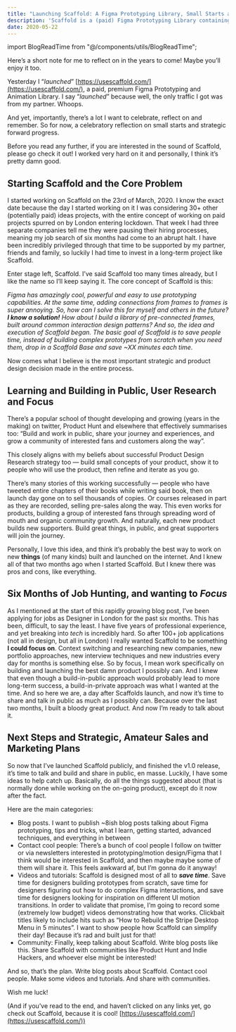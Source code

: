 ```yaml
---
title: "Launching Scaffold: A Figma Prototyping Library, Small Starts and Forward Progress"
description: 'Scaffold is a (paid) Figma Prototyping Library containing 285 different prototype Bases. That’s worth celebrating — the project successes, and reflecting on the things to improve and do next.'
date: 2020-05-22
---
```


import BlogReadTime from "@/components/utils/BlogReadTime";

<BlogReadTime readTime="5" />

Here’s a short note for me to reflect on in the years to come! Maybe you’ll enjoy it too.

Yesterday I “*launched*” [https://usescaffold.com/](https://usescaffold.com/), a paid, premium Figma Prototyping and Animation Library. I say “*launched*” because well, the only traffic I got was from my partner. Whoops.

And yet, importantly, there’s a lot I want to celebrate, reflect on and remember. So for now, a celebratory reflection on small starts and strategic forward progress.

Before you read any further, if you are interested in the sound of Scaffold, please go check it out! I worked very hard on it and personally, I think it’s pretty damn good.

## Starting Scaffold and the Core Problem

I started working on Scaffold on the 23rd of March, 2020. I know the exact date because the day I started working on it I was considering 30+ other (potentially paid) ideas projects, with the entire concept of working on paid projects spurred on by London entering lockdown. That week I had three separate companies tell me they were pausing their hiring processes, meaning my job search of six months had come to an abrupt halt. I have been incredibly privileged through that time to be supported by my partner, friends and family, so luckily I had time to invest in a long-term project like Scaffold.

Enter stage left, Scaffold. I’ve said Scaffold too many times already, but I like the name so I’ll keep saying it. The core concept of Scaffold is this:

*Figma has amazingly cool, powerful and easy to use prototyping capabilities. At the same time, adding connections from frames to frames is super annoying. So, how can I solve this for myself and others in the future?
**I know a solution!** How about I build a library of pre-connected frames, built around common interaction design patterns? And so, the idea and execution of Scaffold began.
The basic goal of Scaffold is to save people time, instead of building complex prototypes from scratch when you need them, drop in a Scaffold Base and save ~XX minutes each time.*

Now comes what I believe is the most important strategic and product design decision made in the entire process.

## Learning and Building in Public, User Research and Focus

There’s a popular school of thought developing and growing (years in the making) on twitter, Product Hunt and elsewhere that effectively summarises too: “Build and work in public, share your journey and experiences, and grow a community of interested fans and customers along the way”.

This closely aligns with my beliefs about successful Product Design Research strategy too — build small concepts of your product, show it to people who will use the product, then refine and iterate as you go.

There’s many stories of this working successfully — people who have tweeted entire chapters of their books while writing said book, then on launch day gone on to sell thousands of copies. Or courses released in part as they are recorded, selling pre-sales along the way. This even works for products, building a group of interested fans through spreading word of mouth and organic community growth. And naturally, each new product builds new supporters. Build great things, in public, and great supporters will join the journey.

Personally, I love this idea, and think it’s probably the best way to work on new **things** (of many kinds) built and launched on the internet. And I knew all of that two months ago when I started Scaffold. But I knew there was pros and cons, like everything.

## Six Months of Job Hunting, and wanting to *Focus*

As I mentioned at the start of this rapidly growing blog post, I’ve been applying for jobs as Designer in London for the past six months. This has been, difficult, to say the least. I have five years of professional experience, and yet breaking into *tech* is incredibly hard. So after 100+ job applications (not all in design, but all in London) I really wanted Scaffold to be something **I could focus on**. Context switching and researching new companies, new portfolio approaches, new interview techniques and new industries every day for months is something else. So by focus, I mean work specifically on building and launching the best damn product I possibly can. And I knew that even though a build-in-public approach would probably lead to more long-term success, a build-in-private approach was what I wanted at the time. And so here we are, a day after Scaffolds launch, and now it’s time to share and talk in public as much as I possibly can. Because over the last two months, I built a bloody great product. And now I’m ready to talk about it.

## Next Steps and Strategic, Amateur Sales and Marketing Plans

So now that I’ve launched Scaffold publicly, and finished the v1.0 release, it’s time to talk and build and share in public, en masse. Luckily, I have some ideas to help catch up. Basically, do all the things suggested about (that is normally done while working on the on-going product), except do it now after the fact.

Here are the main categories:

- Blog posts. I want to publish ~8ish blog posts talking about Figma prototyping, tips and tricks, what I learn, getting started, advanced techniques, and everything in between
- Contact cool people: There’s a bunch of cool people I follow on twitter or via newsletters interested in prototyping/motion design/Figma that I think would be interested in Scaffold, and then maybe maybe some of them will share it. This feels awkward af, but I’m gonna do it anyway!
- Videos and tutorials: Scaffold is designed most of all to ***save time***. Save time for designers building prototypes from scratch, save time for designers figuring out how to do complex Figma interactions, and save time for designers looking for inspiration on different UI motion transitions. In order to validate that promise, I’m going to record some (extremely low budget) videos demonstrating how that works. Clickbait titles likely to include hits such as “How to Rebuild the Stripe Desktop Menu in 5 minutes”. I want to show people how Scaffold can simplify their day! Because it’s rad and built just for that!
- Community: Finally, keep talking about Scaffold. Write blog posts like this. Share Scaffold with communities like Product Hunt and Indie Hackers, and whoever else might be interested!

And so, that’s the plan. Write blog posts about Scaffold. Contact cool people. Make some videos and tutorials. And share with communities.

Wish me luck!

(And if you’ve read to the end, and haven’t clicked on any links yet, go check out Scaffold, because it is cool! [https://usescaffold.com/](https://usescaffold.com/))
